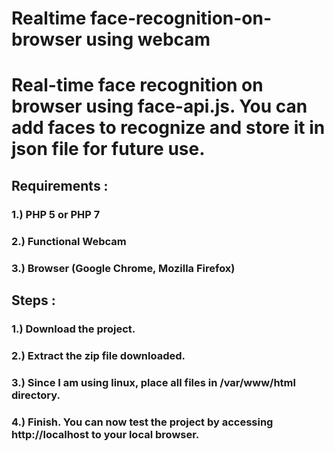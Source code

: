 # Realtime face-recognition-on-browser using webcam

# Real-time face recognition on browser using face-api.js. You can add faces to recognize and store it in json file for future use.

## Requirements : 
###	1.) PHP 5 or PHP 7
### 	2.) Functional Webcam
###  	3.) Browser (Google Chrome, Mozilla Firefox)

## Steps :
###  	1.) Download the project.
###  	2.) Extract the zip file downloaded.
### 	3.) Since I am using linux, place all files in /var/www/html directory.
###  	4.) Finish. You can now test the project by accessing http://localhost to your local browser.
